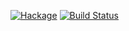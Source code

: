 [![Hackage](https://img.shields.io/hackage/v/OpenGL.svg)](https://hackage.haskell.org/package/OpenGL) [![Build Status](https://travis-ci.org/haskell-opengl/OpenGL.png)](https://travis-ci.org/haskell-opengl/OpenGL)
